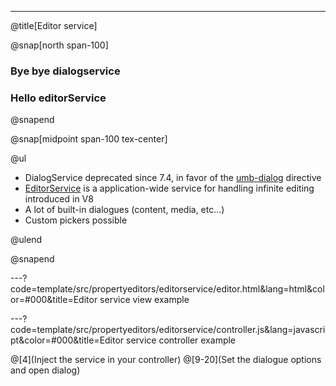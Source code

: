 ---

@title[Editor service]

@snap[north span-100]

### Bye bye dialogservice

### Hello editorService

@snapend

@snap[midpoint span-100 tex-center]

@ul

- DialogService deprecated since 7.4, in favor of the [umb-dialog](https://our.umbraco.com/apidocs/v8/ui/#/api/umbraco.directives.directive:umbOverlay) directive
- [EditorService](https://our.umbraco.com/apidocs/v8/ui/#/api/umbraco.services.editorService) is a application-wide service for handling infinite editing introduced in V8
- A lot of built-in dialogues (content, media, etc...)
- Custom pickers possible

@ulend

@snapend

---?code=template/src/propertyeditors/editorservice/editor.html&lang=html&color=#000&title=Editor service view example

---?code=template/src/propertyeditors/editorservice/controller.js&lang=javascript&color=#000&title=Editor service controller example

@[4](Inject the service in your controller)
@[9-20](Set the dialogue options and open dialog)
